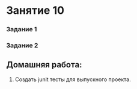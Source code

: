 # Занятие 10
### Задание 1

### Задание 2

## Домашняя работа:
1) Создать junit тесты для выпускного проекта. 
